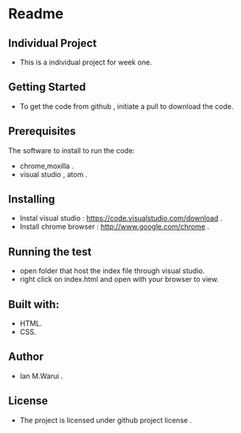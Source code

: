 
# Readme

## Individual Project
- This is a individual project for week one.

## Getting Started
- To get the code from github , initiate a pull to download the code.

## Prerequisites
The software to install to run the code: 
- chrome,moxilla .
- visual studio , atom .

## Installing
- Instal visual studio : https://code.visualstudio.com/download .
- Install chrome browser : http://www.google.com/chrome .


## Running the test 
- open folder that host the index file through visual studio.
- right click on index.html and open with your browser to view.

## Built with:
- HTML.
- CSS.

## Author
- Ian M.Warui .

## License
- The project is licensed under github project license .
